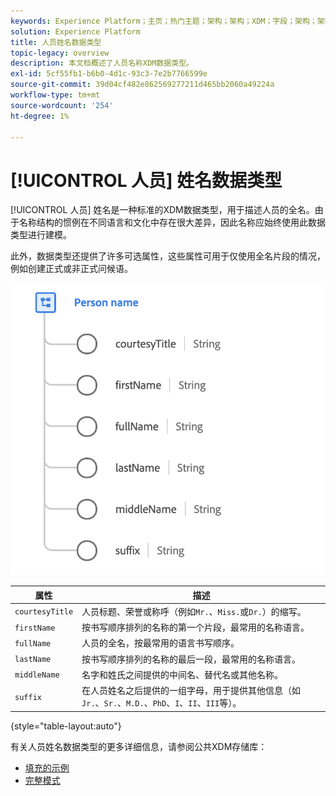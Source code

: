 ```yaml
---
keywords: Experience Platform；主页；热门主题；架构；架构；XDM；字段；架构；架构；fullName;xdm:fullName；人员名称；名称；数据类型；数据类型；
solution: Experience Platform
title: 人员姓名数据类型
topic-legacy: overview
description: 本文档概述了人员名称XDM数据类型。
exl-id: 5cf55fb1-b6b0-4d1c-93c3-7e2b7766599e
source-git-commit: 39d04cf482e862569277211d465bb2060a49224a
workflow-type: tm+mt
source-wordcount: '254'
ht-degree: 1%

---
```


# [!UICONTROL 人员] 姓名数据类型

[!UICONTROL 人员] 姓名是一种标准的XDM数据类型，用于描述人员的全名。由于名称结构的惯例在不同语言和文化中存在很大差异，因此名称应始终使用此数据类型进行建模。

此外，数据类型还提供了许多可选属性，这些属性可用于仅使用全名片段的情况，例如创建正式或非正式问候语。

<img src="../images/data-types/person-name.png" width="500" /><br />

| 属性 | 描述 |
| --- | --- |
| `courtesyTitle` | 人员标题、荣誉或称呼（例如`Mr.`、`Miss.`或`Dr.`）的缩写。 |
| `firstName` | 按书写顺序排列的名称的第一个片段，最常用的名称语言。 |
| `fullName` | 人员的全名，按最常用的语言书写顺序。 |
| `lastName` | 按书写顺序排列的名称的最后一段，最常用的名称语言。 |
| `middleName` | 名字和姓氏之间提供的中间名、替代名或其他名称。 |
| `suffix` | 在人员姓名之后提供的一组字母，用于提供其他信息（如`Jr.`、`Sr.`、`M.D.`、`PhD`、`I`、`II`、`III`等）。 |

{style=&quot;table-layout:auto&quot;}

有关人员姓名数据类型的更多详细信息，请参阅公共XDM存储库：

* [填充的示例](https://github.com/adobe/xdm/blob/master/components/datatypes/person-name.example.1.json)
* [完整模式](https://github.com/adobe/xdm/blob/master/components/datatypes/person-name.schema.json)
